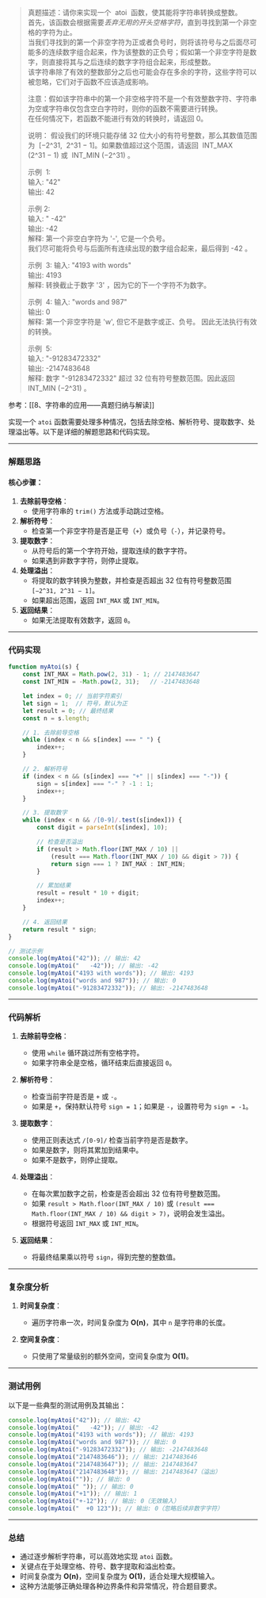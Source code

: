
> 真题描述：请你来实现一个  atoi  函数，使其能将字符串转换成整数。  
> 首先，该函数会根据需要*丢弃无用的开头空格字符*，直到寻找到第一个非空格的字符为止。  
> 当我们寻找到的第一个非空字符为正或者负号时，则将该符号与之后面尽可能多的连续数字组合起来，作为该整数的正负号；假如第一个非空字符是数字，则直接将其与之后连续的数字字符组合起来，形成整数。  
> 该字符串除了有效的整数部分之后也可能会存在多余的字符，这些字符可以被忽略，它们对于函数不应该造成影响。  
> 
> 注意：假如该字符串中的第一个非空格字符不是一个有效整数字符、字符串为空或字符串仅包含空白字符时，则你的函数不需要进行转换。  
> 在任何情况下，若函数不能进行有效的转换时，请返回 0。
> 
> 说明：
> 假设我们的环境只能存储 32 位大小的有符号整数，那么其数值范围为  [−2^31,  2^31 − 1]。如果数值超过这个范围，请返回  INT_MAX (2^31 − 1) 或  INT_MIN (−2^31) 。
> 
> 示例  1:  
> 输入: "42"  
> 输出: 42
> 
> 示例 2:  
> 输入: " -42"  
> 输出: -42  
> 解释: 第一个非空白字符为 '-', 它是一个负号。  
> 我们尽可能将负号与后面所有连续出现的数字组合起来，最后得到 -42 。
> 
> 示例  3:
> 输入: "4193 with words"  
> 输出: 4193  
> 解释: 转换截止于数字 '3' ，因为它的下一个字符不为数字。
> 
> 示例  4:
> 输入: "words and 987"  
> 输出: 0  
> 解释: 第一个非空字符是 'w', 但它不是数字或正、负号。 因此无法执行有效的转换。
> 
> 示例  5:  
> 输入: "-91283472332"  
> 输出: -2147483648  
> 解释: 数字 "-91283472332" 超过 32 位有符号整数范围。因此返回 INT_MIN (−2^31) 。

参考：[[8、字符串的应用——真题归纳与解读]]

实现一个 `atoi` 函数需要处理多种情况，包括去除空格、解析符号、提取数字、处理溢出等。以下是详细的解题思路和代码实现。

---

### **解题思路**

#### 核心步骤：
1. **去除前导空格**：
   - 使用字符串的 `trim()` 方法或手动跳过空格。
2. **解析符号**：
   - 检查第一个非空字符是否是正号（`+`）或负号（`-`），并记录符号。
3. **提取数字**：
   - 从符号后的第一个字符开始，提取连续的数字字符。
   - 如果遇到非数字字符，则停止提取。
4. **处理溢出**：
   - 将提取的数字转换为整数，并检查是否超出 32 位有符号整数范围 `[−2^31, 2^31 − 1]`。
   - 如果超出范围，返回 `INT_MAX` 或 `INT_MIN`。
5. **返回结果**：
   - 如果无法提取有效数字，返回 `0`。

---

### **代码实现**

```javascript
function myAtoi(s) {
    const INT_MAX = Math.pow(2, 31) - 1; // 2147483647
    const INT_MIN = -Math.pow(2, 31);   // -2147483648

    let index = 0; // 当前字符索引
    let sign = 1;  // 符号，默认为正
    let result = 0; // 最终结果
    const n = s.length;

    // 1. 去除前导空格
    while (index < n && s[index] === " ") {
        index++;
    }

    // 2. 解析符号
    if (index < n && (s[index] === "+" || s[index] === "-")) {
        sign = s[index] === "-" ? -1 : 1;
        index++;
    }

    // 3. 提取数字
    while (index < n && /[0-9]/.test(s[index])) {
        const digit = parseInt(s[index], 10);

        // 检查是否溢出
        if (result > Math.floor(INT_MAX / 10) || 
            (result === Math.floor(INT_MAX / 10) && digit > 7)) {
            return sign === 1 ? INT_MAX : INT_MIN;
        }

        // 累加结果
        result = result * 10 + digit;
        index++;
    }

    // 4. 返回结果
    return result * sign;
}

// 测试示例
console.log(myAtoi("42")); // 输出: 42
console.log(myAtoi("   -42")); // 输出: -42
console.log(myAtoi("4193 with words")); // 输出: 4193
console.log(myAtoi("words and 987")); // 输出: 0
console.log(myAtoi("-91283472332")); // 输出: -2147483648
```

---

### **代码解析**

1. **去除前导空格**：
   - 使用 `while` 循环跳过所有空格字符。
   - 如果字符串全是空格，循环结束后直接返回 `0`。

2. **解析符号**：
   - 检查当前字符是否是 `+` 或 `-`。
   - 如果是 `+`，保持默认符号 `sign = 1`；如果是 `-`，设置符号为 `sign = -1`。

3. **提取数字**：
   - 使用正则表达式 `/[0-9]/` 检查当前字符是否是数字。
   - 如果是数字，则将其累加到结果中。
   - 如果不是数字，则停止提取。

4. **处理溢出**：
   - 在每次累加数字之前，检查是否会超出 32 位有符号整数范围。
   - 如果 `result > Math.floor(INT_MAX / 10)` 或 `(result === Math.floor(INT_MAX / 10) && digit > 7)`，说明会发生溢出。
   - 根据符号返回 `INT_MAX` 或 `INT_MIN`。

5. **返回结果**：
   - 将最终结果乘以符号 `sign`，得到完整的整数值。

---

### **复杂度分析**

1. **时间复杂度**：
   - 遍历字符串一次，时间复杂度为 **O(n)**，其中 `n` 是字符串的长度。

2. **空间复杂度**：
   - 只使用了常量级别的额外空间，空间复杂度为 **O(1)**。

---

### **测试用例**

以下是一些典型的测试用例及其输出：

```javascript
console.log(myAtoi("42")); // 输出: 42
console.log(myAtoi("   -42")); // 输出: -42
console.log(myAtoi("4193 with words")); // 输出: 4193
console.log(myAtoi("words and 987")); // 输出: 0
console.log(myAtoi("-91283472332")); // 输出: -2147483648
console.log(myAtoi("2147483646")); // 输出: 2147483646
console.log(myAtoi("2147483647")); // 输出: 2147483647
console.log(myAtoi("2147483648")); // 输出: 2147483647（溢出）
console.log(myAtoi("")); // 输出: 0
console.log(myAtoi(" ")); // 输出: 0
console.log(myAtoi("+1")); // 输出: 1
console.log(myAtoi("+-12")); // 输出: 0（无效输入）
console.log(myAtoi("  +0 123")); // 输出: 0（忽略后续非数字字符）
```

---

### **总结**

- 通过逐步解析字符串，可以高效地实现 `atoi` 函数。
- 关键点在于处理空格、符号、数字提取和溢出检查。
- 时间复杂度为 **O(n)**，空间复杂度为 **O(1)**，适合处理大规模输入。
- 这种方法能够正确处理各种边界条件和异常情况，符合题目要求。